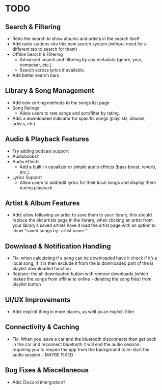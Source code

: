 # TODO

## Search & Filtering
- Redo the search to show albums and artists in the search itself
- Add radio stations into this new search system (without need for a different tab to search for them)
- Offline Search & Filtering
  - Advanced search and filtering by any metadata (genre, year, composer, etc.).
  - Search across lyrics if available.
- Add better search bars

## Library & Song Management
- Add new sorting methods to the songs list page
- Song Ratings
  - Allow users to rate songs and sort/filter by rating.
- Add: a downloaded indicator for specific songs (playlists, albums, artists, etc)

## Audio & Playback Features
- Try adding podcast support
- Audiobooks?
- Audio Effects
  - Add a built-in equalizer or simple audio effects (bass boost, reverb, etc.).
- Lyrics Support
  - Allow users to add/edit lyrics for their local songs and display them during playback.

## Artist & Album Features
- Add: allow following an artist to save them to your library, this should replace the old artists page in the library, when clicking an artist from your library’s saved artists have it load the artist page with an option to show “saved songs by -artist name-“

## Download & Notification Handling
- Fix: when calculating if a song can be downloaded have it check if it’s a local song, if it is then exclude it from the is downloaded part of the is playlist downloaded function 
- Replace: the all downloaded button with remove downloads (which makes the songs from offline to online - deleting the song files) from playlist button

## UI/UX Improvements
- Add: explicit thing in more places, as well as an explicit filter 

## Connectivity & Caching


- Fix: When you leave a car and the bluetooth disconnects then get back in the car and reconnect bluetooth it will end the audio session: requiring you to reopen the app from the background to re-start the audio session - MAYBE FIXED


## Bug Fixes & Miscellaneous
- Add: Discord intergration?
